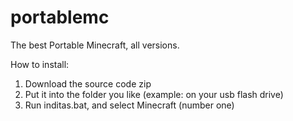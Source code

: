 # portablemc
The best Portable Minecraft, all versions. 

How to install:
1. Download the source code zip
2. Put it into the folder you like (example: on your usb flash drive)
3. Run inditas.bat, and select Minecraft (number one)

